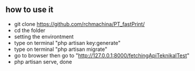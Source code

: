 ## how to use it
- git clone https://github.com/rchmachina/PT_fastPrint/
- cd the folder
- setting the environtment
- type on terminal "php artisan key:generate"
- type on terminal "php artisan migrate"
- go to browser then go to "http://127.0.0.1:8000/fetchingApiTeknikalTest"
- php artisan serve, done
